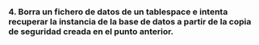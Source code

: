 ### 4. Borra un fichero de datos de un tablespace e intenta recuperar la instancia de la base de datos a partir de la copia de seguridad creada en el punto anterior.

```sql


```


```sql


```



```sql




```


```sql


```


```sql


```



```sql




```